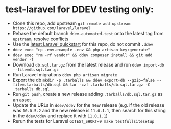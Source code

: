 # test-laravel for DDEV testing only:

- Clone this repo, add upstream `git remote add upstream https://github.com/laravel/laravel`
- Rebase the default branch `ddev-automated-test` onto the latest tag from `upstream`, resolve conflicts
- Use the [latest Laravel quickstart](https://ddev.readthedocs.io/en/latest/users/quickstart/#laravel) for this repo, do not commit `.ddev`
- `ddev exec "cp .env.example .env && php artisan key:generate"`
- `ddev exec "rm -rf vendor" && ddev composer install && git add vendor -f`
- Download `db.sql.tar.gz` from the latest release and run `ddev import-db --file=db.sql.tar.gz`
- Run Laravel migrations `ddev php artisan migrate`
- Export the db `mkdir -p .tarballs && ddev export-db --gzip=false --file=.tarballs/db.sql && tar -czf .tarballs/db.sql.tar.gz -C .tarballs db.sql`
- Run `git push`, create a new release adding `.tarballs/db.sql.tar.gz` as an asset
- Update the URLs in `ddev/ddev` for the new release (e.g. if the old release was `10.0.5.2` and the new release is `11.0.1.1`, then search for this string in the `ddev/ddev` and replace it with `11.0.1.1`)
- Rerun the tests for Laravel `GOTEST_SHORT=9 make testfullsitesetup`
